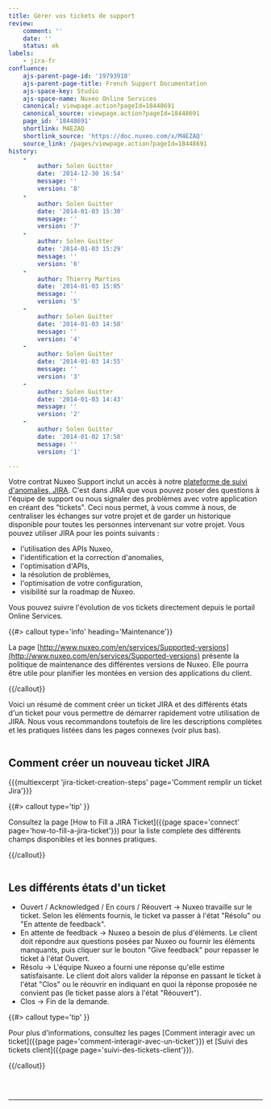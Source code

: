 ```yaml
---
title: Gérer vos tickets de support
review:
    comment: ''
    date: ''
    status: ok
labels:
    - jira-fr
confluence:
    ajs-parent-page-id: '19793918'
    ajs-parent-page-title: French Support Documentation
    ajs-space-key: Studio
    ajs-space-name: Nuxeo Online Services
    canonical: viewpage.action?pageId=18448691
    canonical_source: viewpage.action?pageId=18448691
    page_id: '18448691'
    shortlink: M4EZAQ
    shortlink_source: 'https://doc.nuxeo.com/x/M4EZAQ'
    source_link: /pages/viewpage.action?pageId=18448691
history:
    - 
        author: Solen Guitter
        date: '2014-12-30 16:54'
        message: ''
        version: '8'
    - 
        author: Solen Guitter
        date: '2014-01-03 15:30'
        message: ''
        version: '7'
    - 
        author: Solen Guitter
        date: '2014-01-03 15:29'
        message: ''
        version: '6'
    - 
        author: Thierry Martins
        date: '2014-01-03 15:05'
        message: ''
        version: '5'
    - 
        author: Solen Guitter
        date: '2014-01-03 14:58'
        message: ''
        version: '4'
    - 
        author: Solen Guitter
        date: '2014-01-03 14:55'
        message: ''
        version: '3'
    - 
        author: Solen Guitter
        date: '2014-01-03 14:43'
        message: ''
        version: '2'
    - 
        author: Solen Guitter
        date: '2014-01-02 17:58'
        message: ''
        version: '1'

---
```

Votre contrat Nuxeo Support inclut un acc&egrave;s &agrave; notre [plateforme de suivi d'anomalies, JIRA](https://jira.nuxeo.com). C'est dans JIRA que vous pouvez poser des questions &agrave; l'&eacute;quipe de support ou nous signaler des probl&egrave;mes avec votre application en cr&eacute;ant des "tickets". Ceci nous permet, &agrave; vous comme &agrave; nous, de centraliser les &eacute;changes sur votre projet et de garder un historique disponible pour toutes les personnes intervenant sur votre projet. Vous pouvez utiliser JIRA pour les points suivants :&nbsp;

*   l'utilisation des APIs Nuxeo,
*   l'identification et la correction d'anomalies,
*   l'optimisation d'APIs,
*   la r&eacute;solution de probl&egrave;mes,
*   l'optimisation de votre configuration,
*   visibilit&eacute; sur la roadmap de Nuxeo.

Vous pouvez suivre l'&eacute;volution de vos tickets directement depuis le portail Online Services.

{{#> callout type='info' heading='Maintenance'}}

La page [http://www.nuxeo.com/en/services/Supported-versions](http://www.nuxeo.com/en/services/Supported-versions) pr&eacute;sente la politique de maintenance des diff&eacute;rentes versions de Nuxeo. Elle pourra &ecirc;tre utile pour planifier les mont&eacute;es en version des applications du client.

{{/callout}}

Voici un r&eacute;sum&eacute; de comment cr&eacute;er un ticket JIRA et des diff&eacute;rents &eacute;tats d'un ticket pour vous permettre de d&eacute;marrer rapidement votre utilisation de JIRA. Nous vous recommandons toutefois de lire les descriptions compl&egrave;tes et les pratiques list&eacute;es dans les pages connexes (voir plus bas).

<div class="row" data-equalizer data-equalize-on="medium"><div class="column medium-6">

## Comment cr&eacute;er un nouveau ticket JIRA

{{{multiexcerpt 'jira-ticket-creation-steps' page='Comment remplir un ticket Jira'}}}

{{#> callout type='tip' }}

Consultez la page [How to Fill a JIRA Ticket]({{page space='connect' page='how-to-fill-a-jira-ticket'}}) pour la liste complete des diff&eacute;rents champs disponibles et les bonnes pratiques.

{{/callout}}</div><div class="column medium-6">

## Les diff&eacute;rents &eacute;tats d'un ticket

*   Ouvert / Acknowledged / En cours / R&eacute;ouvert
    &rarr;&nbsp;Nuxeo travaille sur le ticket. Selon les &eacute;l&eacute;ments fournis, le ticket va passer &agrave; l'&eacute;tat "R&eacute;solu" ou "En attente de feedback".
*   En attente de feedback
    &rarr;&nbsp;Nuxeo a besoin de plus d'&eacute;l&eacute;ments. Le client doit r&eacute;pondre aux questions pos&eacute;es par Nuxeo ou fournir les &eacute;l&eacute;ments manquants, puis cliquer sur le bouton "Give feedback" pour repasser le ticket &agrave; l'&eacute;tat Ouvert.
*   R&eacute;solu
    &rarr; L'&eacute;quipe Nuxeo a fourni une r&eacute;ponse qu'elle estime satisfaisante. Le client doit alors valider la r&eacute;ponse en passant le ticket &agrave; l'&eacute;tat "Clos" ou le r&eacute;ouvrir en indiquant en quoi la r&eacute;ponse propos&eacute;e ne convient pas (le ticket passe alors &agrave; l'&eacute;tat "R&eacute;ouvert").
*   Clos
    &rarr; Fin de la demande.&nbsp;

{{#> callout type='tip' }}

Pour plus d'informations, consultez les pages&nbsp;[Comment interagir avec un ticket]({{page page='comment-interagir-avec-un-ticket'}}) et [Suivi des tickets client]({{page page='suivi-des-tickets-client'}}).

{{/callout}}</div></div>

&nbsp;

* * *